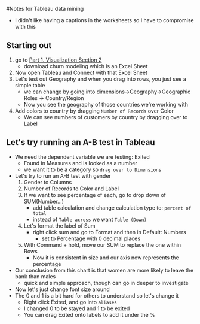 #Notes for Tableau data mining
- I didn't like having a captions in the worksheets so I have to compromise with this

## Starting out
1. go to [Part 1. Visualization Section 2](https://www.superdatascience.com/training/)
    - download churn modeling which is an Excel Sheet
2. Now open Tableau and Connect with that Excel Sheet
3. Let's test out Geography and when you drag into rows, you just see a simple table
    - we can change by going into dimensions->Geography->Geographic Roles -> Country/Region
    - Now you see the geography of those countries we're working with
4. Add colors to country by dragging `Number of Records` over Color
    - We can see numbers of customers by country by dragging over to Label

## Let's try running an A-B test in Tableau
- We need the dependent variable we are testing: Exited
    - Found in Measures and is looked as a number
    - we want it to be a category so `drag over to Dimensions`
- Let's try to run an A-B test with gender
    1. Gender to Columns
    2. Number of Records to Color and Label
    3. If we want to see percentage of each, go to drop down of SUM(Number...)
        - add table calculation and change calculation type to: `percent of total`
        - instead of `Table across` we want `Table (Down)`
    4. Let's format the label of Sum
        - right click sum and go to Format and then in Default: Numbers
            - set to Percentage with 0 decimal places
    5. With Command + hold, move our SUM to replace the one within Rows
        - Now it is consistent in size and our axis now represents the percentage
- Our conclusion from this chart is that women are more likely to leave the bank than males
    - quick and simple approach, though can go in deeper to investigate
- Now let's just change font size around
- The 0 and 1 is a bit hard for others to understand so let's change it
    - Right click Exited, and go into `aliases`
    - I changed 0 to be stayed and 1 to be exited
    - You can drag Exited onto labels to add it under the %